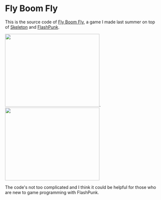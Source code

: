 Fly Boom Fly
============

This is the source code of [Fly Boom Fly](http://www.kongregate.com/games/sissokogames/fly-boom-fly), a game I made last summer on top of [Skeleton](https://github.com/Rolpege/Skeleton) and [FlashPunk](https://github.com/Draknek/FlashPunk).

<img src="https://dl.dropboxusercontent.com/u/11066635/Hosting/fbfscreen1.png" width="312px" height="240px" />.
<img src="https://dl.dropboxusercontent.com/u/11066635/Hosting/fbfscreen2.png" width="312px" height="240px" />

The code's not too complicated and I think it could be helpful for those who are new to game programming with FlashPunk.
